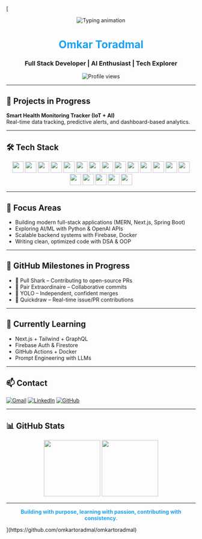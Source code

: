 [<!-- HEADER TYPING ANIMATION -->
<p align="center">
  <img src="https://readme-typing-svg.demolab.com?font=Fira+Code&size=24&pause=1000&color=1DA1F2&center=true&vCenter=true&width=500&lines=Omkar+Toradmal;Full+Stack+Developer;AI+Explorer;Open+Source+Contributor" alt="Typing animation" />
</p>

<h1 align="center" style="color:#1DA1F2;">Omkar Toradmal</h1>
<h3 align="center">Full Stack Developer | AI Enthusiast | Tech Explorer</h3>

<p align="center">
  <img src="https://komarev.com/ghpvc/?username=omkartoradmal&label=Profile%20views&color=1DA1F2&style=flat" alt="Profile views" />
</p>

---

## 🚀 Projects in Progress

**Smart Health Monitoring Tracker (IoT + AI)**  
Real-time data tracking, predictive alerts, and dashboard-based analytics.

---

## 🛠️ Tech Stack

<p align="center">
  <img src="https://cdn.jsdelivr.net/gh/devicons/devicon/icons/c/c-original.svg" height="30"/>
  <img src="https://cdn.jsdelivr.net/gh/devicons/devicon/icons/cplusplus/cplusplus-original.svg" height="30"/>
  <img src="https://cdn.jsdelivr.net/gh/devicons/devicon/icons/html5/html5-original.svg" height="30"/>
  <img src="https://cdn.jsdelivr.net/gh/devicons/devicon/icons/css3/css3-original.svg" height="30"/>
  <img src="https://cdn.jsdelivr.net/gh/devicons/devicon/icons/javascript/javascript-original.svg" height="30"/>
  <img src="https://cdn.jsdelivr.net/gh/devicons/devicon/icons/react/react-original.svg" height="30"/>
  <img src="https://cdn.jsdelivr.net/gh/devicons/devicon/icons/nextjs/nextjs-original.svg" height="30"/>
  <img src="https://cdn.jsdelivr.net/gh/devicons/devicon/icons/nodejs/nodejs-original.svg" height="30"/>
  <img src="https://cdn.jsdelivr.net/gh/devicons/devicon/icons/express/express-original.svg" height="30"/>
  <img src="https://cdn.jsdelivr.net/gh/devicons/devicon/icons/mongodb/mongodb-original.svg" height="30"/>
  <img src="https://cdn.jsdelivr.net/gh/devicons/devicon/icons/mysql/mysql-original.svg" height="30"/>
  <img src="https://cdn.jsdelivr.net/gh/devicons/devicon/icons/postgresql/postgresql-original.svg" height="30"/>
  <img src="https://cdn.jsdelivr.net/gh/devicons/devicon/icons/sqlite/sqlite-original.svg" height="30"/>
  <img src="https://cdn.jsdelivr.net/gh/devicons/devicon/icons/python/python-original.svg" height="30"/>
  <img src="https://cdn.jsdelivr.net/gh/devicons/devicon/icons/php/php-original.svg" height="30"/>
  <img src="https://cdn.jsdelivr.net/gh/devicons/devicon/icons/firebase/firebase-plain.svg" height="30"/>
  <img src="https://cdn.jsdelivr.net/gh/devicons/devicon/icons/flutter/flutter-original.svg" height="30"/>
  <img src="https://cdn.jsdelivr.net/gh/devicons/devicon/icons/graphql/graphql-plain.svg" height="30"/>
  <img src="https://cdn.jsdelivr.net/gh/devicons/devicon/icons/figma/figma-original.svg" height="30"/>
</p>

---

## 🧠 Focus Areas

- Building modern full-stack applications (MERN, Next.js, Spring Boot)
- Exploring AI/ML with Python & OpenAI APIs
- Scalable backend systems with Firebase, Docker
- Writing clean, optimized code with DSA & OOP

---

## 🎯 GitHub Milestones in Progress

- 🔹 Pull Shark – Contributing to open-source PRs  
- 🔹 Pair Extraordinaire – Collaborative commits  
- 🔹 YOLO – Independent, confident merges  
- 🔹 Quickdraw – Real-time issue/PR contributions

---

## 📘 Currently Learning

- Next.js + Tailwind + GraphQL  
- Firebase Auth & Firestore  
- GitHub Actions + Docker  
- Prompt Engineering with LLMs

---

## 📫 Contact

[![Gmail](https://img.shields.io/badge/Gmail-1DA1F2?style=for-the-badge&logo=gmail&logoColor=white)](mailto:omkartoradmal65@gmail.com)
[![LinkedIn](https://img.shields.io/badge/LinkedIn-1DA1F2?style=for-the-badge&logo=linkedin&logoColor=white)](https://www.linkedin.com/in/omkar-toradmal-878415265/)
[![GitHub](https://img.shields.io/badge/GitHub-1DA1F2?style=for-the-badge&logo=github&logoColor=white)](https://github.com/omkartoradmal)

---

## 📊 GitHub Stats

<p align="center">
  <img src="https://github-readme-stats.vercel.app/api?username=omkartoradmal&show_icons=true&theme=default&title_color=1DA1F2&icon_color=1DA1F2" height="150"/>
  <img src="https://github-readme-stats.vercel.app/api/top-langs/?username=omkartoradmal&layout=compact&title_color=1DA1F2" height="150"/>
</p>

---

<p align="center" style="color:#1DA1F2;">
  <strong>Building with purpose, learning with passion, contributing with consistency.</strong>
</p>
](https://github.com/omkartoradmal/omkartoradmal)
